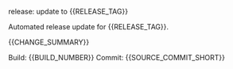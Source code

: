 release: update to {{RELEASE_TAG}}

Automated release update for {{RELEASE_TAG}}.

{{CHANGE_SUMMARY}}

Build: {{BUILD_NUMBER}}
Commit: {{SOURCE_COMMIT_SHORT}}